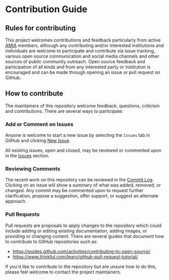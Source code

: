 # Contribution Guide

## Rules for contributing

This project welcomes contributions and feedback particularly from active [AMIA](http://amianet.org) members, although any contributing and/or interested institutions and individuals are welcome to participate and contribute via issue tracking, various open source communication and social media channels and other sources of public community outreach. Open source feedback and participation of all kinds and from any interested party or institution is encouraged and can be made through opening an issue or pull request on GitHub.

## How to contribute

The maintainers of this repository welcome feedback, questions, criticism and contributions. There are several ways to participate:

### Add or Comment on Issues

Anyone is welcome to start a new issue by selecting the `Issues` tab in GitHub and clicking [New Issue](https://github.com/amiaopensource/vrecord/issues/new).

All existing issues, open and closed, may be reviewed or commented upon in the [Issues](https://github.com/amiaopensource/vrecord/issues?utf8=%E2%9C%93&q=is%3Aissue) section.

### Reviewing Comments

The recent work on this repository can be reviewed in the [Commit Log](https://github.com/amiaopensource/vrecord/commits/master). Clicking on an issue will show a summary of what was added, removed, or changed. Any commit may be commented upon to request further clarification, propose a suggestion, offer support, or suggest an alternate approach.

### Pull Requests

Pull requests are proposals to apply changes to the repository which could include adding or editing existing documentation, adding images, or providing or changing content. There are several guides that document how to contribute to GitHub repositories such as:

- https://guides.github.com/activities/contributing-to-open-source/
- https://www.thinkful.com/learn/github-pull-request-tutorial/

If you'd like to contribute to the repository but are unsure how to do this, please feel welcome to contact the project maintainers.

